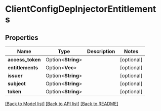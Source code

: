 # ClientConfigDepInjectorEntitlements

## Properties

Name | Type | Description | Notes
------------ | ------------- | ------------- | -------------
**access_token** | Option<**String**> |  | [optional]
**entitlements** | Option<**Vec<String>**> |  | [optional]
**issuer** | Option<**String**> |  | [optional]
**subject** | Option<**String**> |  | [optional]
**token** | Option<**String**> |  | [optional]

[[Back to Model list]](../README.md#documentation-for-models) [[Back to API list]](../README.md#documentation-for-api-endpoints) [[Back to README]](../README.md)


